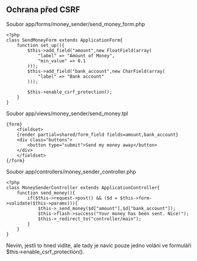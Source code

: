 Ochrana před CSRF
-----------------

Soubor app/forms/money\_sender/send\_money\_form.php

	<?php
	class SendMoneyForm extends ApplicationForm{
		function set_up(){
			$this->add_field("amount",new FloatField(array(
				"label" => "Amount of Money",
				"min_value" => 0.1
			)));
			$this->add_field("bank_account",new CharField(array(
				"label" => "Bank account"
			)));

			$this->enable_csrf_protection();
		}
	}

Soubor app/views/money\_sender/send\_money.tpl

	{form}
		<fieldset>
		{render partial=shared/form_field fields=amount,bank_account}
		<div class="buttons">
			<button type="submit">Send my money away</button>
		</div>
		</fieldset>
	{/form}


Soubor app/controllers/money\_sender\_controller.php

	<?php
	class MoneySenderController extends ApplicationController{
		function send_money(){
			if($this->request->post() && ($d = $this->form->validate($this->params))){
				$this->_send_money($d["amount"],$d["bank_account"]);
				$this->flash->success("Your money has been sent. Nice!");
				$this->_redirect_to("controller/main");
			}
		}
	}

Nevím, jestli to hned vidíte, ale tady je navíc pouze jedno volání ve formuláři $this->enable\_csrf\_protection().
